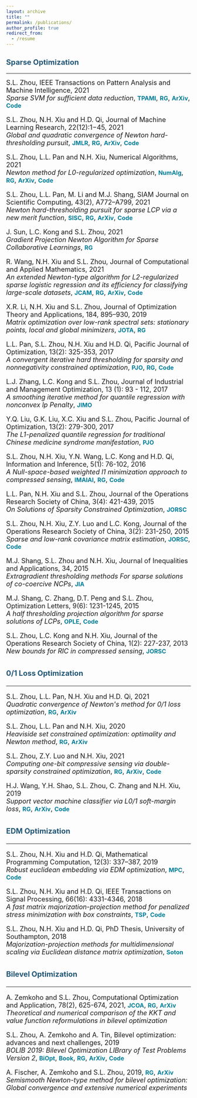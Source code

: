 ```yaml
---
layout: archive
title: ""
permalink: /publications/
author_profile: true
redirect_from:
  - /resume
---
```

<style>
a:link {
  text-decoration: none;
}

a:visited {
  text-decoration: none;
}

a:hover {
  text-decoration: underline;
}

a:active {
  text-decoration: underline;
}
</style>



## <span style="color:#225675"><b style="font-size:20px">Sparse Optimization</b></span>
---

<font size=4> 
S.L. Zhou, IEEE Transactions on Pattern Analysis and Machine Intelligence, 2021 <br>
<i>Sparse SVM for sufficient data reduction</i>,
<a style="font-size: 16px; font-weight: bold;color:#007D98" href="https://ieeexplore.ieee.org/document/9415153" target="_blank">TPAMI</a>, 
<a style="font-size: 16px; font-weight: bold;color:#007D98" href="https://www.researchgate.net/publication/351035522" target="_blank">RG</a>,
<a style="font-size: 16px; font-weight: bold;color:#007D98" href="https://arxiv.org/abs/2005.13771" target="_blank">ArXiv</a>,
<a style="font-size: 16px; font-weight: bold;color:#007D98" href="https://github.com/ShenglongZhou/NSSVM" target="_blank">Code</a> 
<p style="line-height: 1;"></p>
  
S.L. Zhou, N.H. Xiu and H.D. Qi, Journal of Machine Learning Research, 22(12):1−45, 2021<br>
<i>Global and quadratic convergence of Newton hard-thresholding pursuit</i>,
<a style="font-size: 16px; font-weight: bold;color:#007D98" href="https://jmlr.org/papers/v22/19-026.html" target="_blank">JMLR</a>, 
<a style="font-size: 16px; font-weight: bold;color:#007D98" href="https://www.researchgate.net/publication/330224407" target="_blank">RG</a>, 
<a style="font-size: 16px; font-weight: bold;color:#007D98" href="https://arxiv.org/abs/1901.02763" target="_blank">ArXiv</a>, 
<a style="font-size: 16px; font-weight: bold;color:#007D98" href="https://github.com/ShenglongZhou/NHTPver2" target="_blank">Code</a>
<p style="line-height: 1;"></p>
  
S.L. Zhou, L.L. Pan and N.H. Xiu,  Numerical Algorithms, 2021 <br>
<i>Newton method  for L0-regularized optimization</i>,
<a style="font-size: 16px; font-weight: bold;color:#007D98" href="https://doi.org/10.1007/s11075-021-01085-x" target="_blank">NumAlg</a>, 
<a style="font-size: 16px; font-weight: bold;color:#007D98" href="https://www.researchgate.net/publication/340563338" target="_blank">RG</a>, 
<a style="font-size: 16px; font-weight: bold;color:#007D98" href="https://arxiv.org/abs/2004.05132" target="_blank">ArXiv</a>, 
<a style="font-size: 16px; font-weight: bold;color:#007D98" href="https://github.com/ShenglongZhou/NL0R" target="_blank">Code</a> 
<p style="line-height: 1;"></p>
  
S.L. Zhou, L.L. Pan, M. Li and M.J. Shang, SIAM Journal on Scientific Computing, 43(2), A772–A799, 2021 <br>
<i>Newton hard-thresholding pursuit for sparse LCP via a new merit function</i>,
<a style="font-size: 16px; font-weight: bold;color:#007D98" href="https://doi.org/10.1137/19M1301539" target="_blank">SISC</a>, 
<a style="font-size: 16px; font-weight: bold;color:#007D98" href="https://www.researchgate.net/publication/337948990" target="_blank">RG</a>,
<a style="font-size: 16px; font-weight: bold;color:#007D98" href="https://arxiv.org/abs/2004.02244" target="_blank">ArXiv</a>,
<a style="font-size: 16px; font-weight: bold;color:#007D98" href="https://github.com/ShenglongZhou/NHTPver2" target="_blank">Code</a> 
<p style="line-height: 1;"></p>
  

  
 <!---<details markdown="1" > 
  <summary><span style="color:#007D98"><b style="font-size:16px">Click for more papers</b></span> </summary> --->
    
J. Sun, L.C. Kong and  S.L. Zhou, 2021 <br>
    <i>Gradient Projection Newton Algorithm for Sparse Collaborative Learnings</i>,
    <a style="font-size: 16px; font-weight: bold;color:#007D98" href="https://www.researchgate.net/publication/351985058" target="_blank">RG</a>
<p style="line-height: 1;"></p>
  
R. Wang, N.H. Xiu and  S.L. Zhou, Journal of Computational and Applied Mathematics, 2021 <br>
    <i>An extended Newton-type algorithm for L2-regularized sparse logistic regression and its efficiency for classifying large-scale datasets</i>,
  <a style="font-size: 16px; font-weight: bold;color:#007D98" href="https://doi.org/10.1016/j.cam.2021.113656" target="_blank">JCAM</a>, 
    <a style="font-size: 16px; font-weight: bold;color:#007D98" href="https://www.researchgate.net/publication/330224305" target="_blank">RG</a>,
    <a style="font-size: 16px; font-weight: bold;color:#007D98" href="https://arxiv.org/abs/1901.02768" target="_blank">ArXiv</a>,
    <a style="font-size: 16px; font-weight: bold;color:#007D98" href="https://github.com/ShenglongZhou/NSLR" target="_blank">Code</a>
<p style="line-height: 1;"></p>
  
 X.R. Li, N.H. Xiu and  S.L. Zhou, Journal of Optimization Theory and Applications, 184, 895–930, 2019 <br>
    <i>Matrix optimization over low-rank spectral sets: stationary points, local and global minimizers</i>,
    <a style="font-size: 16px; font-weight: bold;color:#007D98" href="https://link.springer.com/article/10.1007%2Fs10957-019-01606-8" target="_blank">JOTA</a>,
    <a style="font-size: 16px; font-weight: bold;color:#007D98" href="https://www.researchgate.net/publication/327581904" target="_blank">RG</a> 
<p style="line-height: 1;"></p>

L.L. Pan,  S.L. Zhou, N.H. Xiu and H.D. Qi, Pacific Journal of Optimization,  13(2): 325-353, 2017 <br>
    <i>A convergent iterative hard thresholding for sparsity and nonnegativity constrained optimization</i>,
    <a style="font-size: 16px; font-weight: bold;color:#007D98" href="http://www.yokohamapublishers.jp/online2/oppjo/vol13/p325.html" target="_blank">PJO</a>,
    <a style="font-size: 16px; font-weight: bold;color:#007D98" href="https://www.researchgate.net/publication/299519906" target="_blank">RG</a>,
    <a style="font-size: 16px; font-weight: bold;color:#007D98" href="https://github.com/ShenglongZhou/IIHT" target="_blank">Code</a> 
<p style="line-height: 1;"></p>

L.J. Zhang, L.C. Kong and  S.L. Zhou, Journal of Industrial and Management Optimization,   13 (1): 93 - 112, 2017 <br>
    <i>A smoothing iterative method for quantile regression with nonconvex lp Penalty</i>,
    <a style="font-size: 16px; font-weight: bold;color:#007D98" href="https://aimsciences.org/article/doi/10.3934/jimo.2016006" target="_blank">JIMO</a> 
<p style="line-height: 1;"></p>

Y.Q. Liu, G.K. Liu, X.C. Xiu and  S.L. Zhou, Pacific Journal of Optimization,   13(2): 279-300, 2017 <br>
    <i>The L1-penalized quantile regression for traditional Chinese medicine syndrome manifestation</i>,
    <a style="font-size: 16px; font-weight: bold;color:#007D98" href="http://www.yokohamapublishers.jp/online2/oppjo/vol13/p279.html" target="_blank">PJO</a> 
<p style="line-height: 1;"></p>

S.L. Zhou, N.H. Xiu, Y.N. Wang, L.C. Kong and H.D. Qi, Information and Inference,  5(1): 76-102, 2016 <br>
    <i>A Null-space-based weighted l1 minimization approach to compressed sensing</i>,
    <a style="font-size: 16px; font-weight: bold;color:#007D98" href="https://academic.oup.com/imaiai/article/5/1/76/2357109" target="_blank">IMAIAI</a>,
    <a style="font-size: 16px; font-weight: bold;color:#007D98" href="https://www.researchgate.net/publication/294109268" target="_blank">RG</a>,
    <a style="font-size: 16px; font-weight: bold;color:#007D98" href="https://github.com/ShenglongZhou/MIRL1" target="_blank">Code</a> 
<p style="line-height: 1;"></p>

L.L. Pan, N.H. Xiu and  S.L. Zhou, Journal of the Operations Research Society of China,  3(4): 421-439, 2015 <br>
    <i>On Solutions of Sparsity Constrained Optimization</i>,
    <a style="font-size: 16px; font-weight: bold;color:#007D98" href="https://link.springer.com/article/10.1007/s40305-015-0101-3" target="_blank">JORSC</a> 
<p style="line-height: 1;"></p>

S.L. Zhou, N.H. Xiu, Z.Y. Luo and L.C. Kong, Journal of the Operations Research Society of China,  3(2): 231-250, 2015 <br>
    <i>Sparse and low-rank covariance matrix estimation</i>,
    <a style="font-size: 16px; font-weight: bold;color:#007D98" href="https://link.springer.com/article/10.1007/s40305-014-0058-7" target="_blank">JORSC</a>,
    <a style="font-size: 16px; font-weight: bold;color:#007D98" href="https://github.com/ShenglongZhou/ADMM" target="_blank">Code</a> 
<p style="line-height: 1;"></p>

M.J. Shang, S.L. Zhou and N.H. Xiu, Journal of Inequalities and Applications,  34, 2015 <br>
    <i>Extragradient thresholding methods For sparse solutions of co-coercive NCPs</i>,
    <a style="font-size: 16px; font-weight: bold;color:#007D98" href="https://journalofinequalitiesandapplications.springeropen.com/articles/10.1186/s13660-015-0551-5" target="_blank">JIA</a> 
<p style="line-height: 1;"></p>

M.J. Shang, C. Zhang, D.T. Peng and  S.L. Zhou, Optimization Letters,  9(6): 1231-1245, 2015 <br>
    <i>A half thresholding projection algorithm for sparse solutions of LCPs</i>,
    <a style="font-size: 16px; font-weight: bold;color:#007D98" href="https://www.infona.pl/resource/bwmeta1.element.springer-doi-10_1007-S11590-014-0834-7" target="_blank">OPLE</a>,
    <a style="font-size: 16px; font-weight: bold;color:#007D98" href="https://github.com/ShenglongZhou/HTPCP" target="_blank">Code</a> 
<p style="line-height: 1;"></p>

S.L. Zhou, L.C. Kong and N.H. Xiu, Journal of the Operations Research Society of China,  1(2): 227-237, 2013 <br>
    <i>New bounds for RIC in compressed sensing</i>,
    <a style="font-size: 16px; font-weight: bold;color:#007D98" href="https://link.springer.com/article/10.1007/s40305-013-0013-z" target="_blank">JORSC</a>

  <!---</details> 
</font>--->



## <span style="color:#225675"><b style="font-size:20px"> 0/1 Loss Optimization</b></span> 
---

<font size=4>
S.L. Zhou, L.L. Pan, N.H. Xiu and H.D. Qi, 2021 <br>
<i>Quadratic convergence of Newton's method for 0/1 loss optimization</i>,
<a style="font-size: 16px; font-weight: bold;color:#007D98" href="https://www.researchgate.net/publication/350442413" target="_blank">RG</a>,
<a style="font-size: 16px; font-weight: bold;color:#007D98" href="https://arxiv.org/abs/2103.14987" target="_blank">ArXiv</a>
<p style="line-height: 1;"></p>

S.L. Zhou, L.L. Pan and N.H. Xiu, 2020 <br>
<i>Heaviside set constrained optimization: optimality and Newton method</i>,
<a style="font-size: 16px; font-weight: bold;color:#007D98" href="https://www.researchgate.net/publication/343362652" target="_blank">RG</a>,
<a style="font-size: 16px; font-weight: bold;color:#007D98" href="https://arxiv.org/abs/2007.15737" target="_blank">ArXiv</a>
<p style="line-height: 1;"></p>

S.L. Zhou, Z.Y. Luo and N.H. Xiu, 2021 <br> 
<i>Computing one-bit compressive sensing via double-sparsity constrained optimization</i>,
<a style="font-size: 16px; font-weight: bold;color:#007D98" href="https://www.researchgate.net/publication/348371863" target="_blank">RG</a>,
<a style="font-size: 16px; font-weight: bold;color:#007D98" href="https://arxiv.org/abs/2101.03599" target="_blank">ArXiv</a>,
<a style="font-size: 16px; font-weight: bold;color:#007D98" href="https://github.com/ShenglongZhou/GPSP" target="_blank">Code</a> 
<p style="line-height: 1;"></p>

H.J. Wang, Y.H. Shao, S.L. Zhou, C. Zhang and N.H. Xiu, 2019 <br>
<i>Support vector machine classifier via L0/1 soft-margin loss</i>,
<a style="font-size: 16px; font-weight: bold;color:#007D98" href="https://www.researchgate.net/publication/338717629" target="_blank">RG</a>,
<a style="font-size: 16px; font-weight: bold;color:#007D98" href="https://arxiv.org/abs/1912.07418" target="_blank">ArXiv</a>,
<a style="font-size: 16px; font-weight: bold;color:#007D98" href="https://github.com/Huajun-Wang/L01ADMM" target="_blank">Code</a>
</font> 




## <span style="color:#225675"><b style="font-size:20px">EDM Optimization</b></span>
---

<font size=4> 
S.L. Zhou, N.H. Xiu and H.D. Qi, Mathematical Programming Computation, 12(3): 337–387, 2019<br>
<i>Robust euclidean embedding via EDM optimization</i>, 
<a style="font-size: 16px; font-weight: bold;color:#007D98" href="https://link.springer.com/article/10.1007/s12532-019-00168-0" target="_blank">MPC</a>,
<a style="font-size: 16px; font-weight: bold;color:#007D98" href="https://github.com/ShenglongZhou/PREEEDM" target="_blank">Code</a> 
<p style="line-height: 1;"></p>

S.L. Zhou, N.H. Xiu and H.D. Qi, IEEE Transactions on Signal Processing,  66(16): 4331-4346, 2018<br> 
<i>A fast matrix majorization-projection method for penalized stress minimization with box constraints</i>,
<a style="font-size: 16px; font-weight: bold;color:#007D98" href="https://ieeexplore.ieee.org/document/8399531" target="_blank">TSP</a>,
<a style="font-size: 16px; font-weight: bold;color:#007D98" href="https://github.com/ShenglongZhou/SQREDM" target="_blank">Code</a>
<p style="line-height: 1;"></p>

S.L. Zhou, N.H. Xiu and H.D. Qi, PhD Thesis, University of Southampton, 2018<br>
<i>Majorization-projection methods for multidimensional scaling via Euclidean distance matrix optimization</i>,
<a style="font-size: 16px; font-weight: bold;color:#007D98" href="https://eprints.soton.ac.uk/429739/" target="_blank">Soton</a>  
</font>


## <span style="color:#225675"><b style="font-size:20px">Bilevel Optimization</b></span>
---

<font size=4> 
A. Zemkoho and  S.L. Zhou, Computational Optimization and Application, 78(2), 625-674, 2021, 
<a style="font-size: 16px; font-weight: bold;color:#007D98" href="https://doi.org/10.1007/s10589-020-00250-7" target="_blank">JCOA</a>,
<a style="font-size: 16px; font-weight: bold;color:#007D98" href="https://www.researchgate.net/publication/340769764" target="_blank">RG</a>,
<a style="font-size: 16px; font-weight: bold;color:#007D98" href="https://arxiv.org/abs/2004.10830" target="_blank">ArXiv</a> 
<br>
<i>Theoretical and numerical comparison of the KKT and value function reformulations in bilevel optimization</i> 

<p style="line-height: 1;"></p>

S.L. Zhou, A. Zemkoho and A. Tin, Bilevel optimization: advances and next challenges, 2019 <br> 
<i>BOLIB 2019: Bilevel Optimization LIBrary of Test Problems Version 2</i>,
<a style="font-size: 16px; font-weight: bold;color:#007D98" href="https://biopt.github.io/files/Paper.pdf" target="_blank">BiOpt</a>,
<a style="font-size: 16px; font-weight: bold;color:#007D98" href="https://www.springer.com/gp/book/9783030521189" target="_blank">Book</a>, 
<a style="font-size: 16px; font-weight: bold;color:#007D98" href="https://www.researchgate.net/publication/338375731" target="_blank">RG</a>,
<a style="font-size: 16px; font-weight: bold;color:#007D98" href="https://arxiv.org/abs/1812.00230" target="_blank">ArXiv</a>,
<a style="font-size: 16px; font-weight: bold;color:#007D98" href="https://biopt.github.io/bolib/" target="_blank">Code</a> 
<p style="line-height: 1;"></p>

A. Fischer, A. Zemkoho and  S.L. Zhou, 2019, 
<a style="font-size: 16px; font-weight: bold;color:#007D98" href="https://www.researchgate.net/publication/337943979" target="_blank">RG</a>,
<a style="font-size: 16px; font-weight: bold;color:#007D98" href="https://arxiv.org/abs/1912.07079" target="_blank">ArXiv</a>  <br>
<i>Semismooth Newton-type method for bilevel optimization: Global convergence and extensive numerical experiments</i> 

</font>

